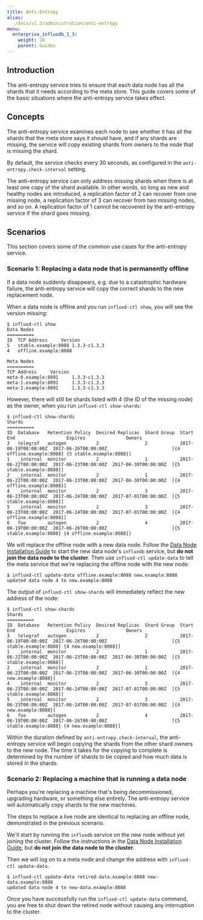 ```yaml
---
title: Anti-Entropy
alias:
  -/docs/v1.3/administration/anti-entropy
menu:
  enterprise_influxdb_1_3:
    weight: 10
    parent: Guides
---
```


## Introduction

The anti-entropy service tries to ensure that each data node has all the shards that it needs according to the meta store.
This guide covers some of the basic situations where the anti-entropy service takes effect.

## Concepts

The anti-entropy service examines each node to see whether it has all the shards that the meta store says it should have,
and if any shards are missing, the service will copy existing shards from owners to the node that is missing the shard.

By default, the service checks every 30 seconds, as configured in the `anti-entropy.check-interval` setting.

The anti-entropy service can only address missing shards when there is at least one copy of the shard available.
In other words, so long as new and healthy nodes are introduced, a replication factor of 2 can recover from one missing node, a replication factor of 3 can recover from two missing nodes, and so on.
A replication factor of 1 cannot be recovered by the anti-entropy service if the shard goes missing.

## Scenarios

This section covers some of the common use cases for the anti-entropy service.

### Scenario 1: Replacing a data node that is permanently offline

If a data node suddenly disappears, e.g. due to a catastrophic hardware failure, the anti-entropy service will copy the correct shards to the new replacement node.

When a data node is offline and you run `influxd-ctl show`, you will see the version missing:

```
$ influxd-ctl show
Data Nodes
==========
ID	TCP Address		Version
5	stable.example:8088	1.3.3-c1.3.3
4	offline.example:8088

Meta Nodes
==========
TCP Address		Version
meta-0.example:8091		1.3.3-c1.3.3
meta-1.example:8091		1.3.3-c1.3.3
meta-2.example:8091		1.3.3-c1.3.3
```

However, there will still be shards listed with 4 (the ID of the missing node) as the owner, when you run `influxd-ctl show-shards`:

```
$ influxd-ctl show-shards
Shards
==========
ID  Database   Retention Policy  Desired Replicas  Shard Group  Start                 End                   Expires               Owners
3   telegraf   autogen           2                 2            2017-06-19T00:00:00Z  2017-06-26T00:00:00Z                        [{4 offline.example:8088} {5 stable.example:8088}]
1   _internal  monitor           2                 1            2017-06-22T00:00:00Z  2017-06-23T00:00:00Z  2017-06-30T00:00:00Z  [{5 stable.example:8088}]
2   _internal  monitor           2                 1            2017-06-22T00:00:00Z  2017-06-23T00:00:00Z  2017-06-30T00:00:00Z  [{4 offline.example:8088}]
4   _internal  monitor           2                 3            2017-06-23T00:00:00Z  2017-06-24T00:00:00Z  2017-07-01T00:00:00Z  [{5 stable.example:8088}]
5   _internal  monitor           2                 3            2017-06-23T00:00:00Z  2017-06-24T00:00:00Z  2017-07-01T00:00:00Z  [{4 offline.example:8088}]
6   foo        autogen           2                 4            2017-06-19T00:00:00Z  2017-06-26T00:00:00Z                        [{5 stable.example:8088} {4 offline.example:8088}]
```

We will replace the offline node with a new data node.
Follow the [Data Node Installation Guide](/enterprise_influxdb/v1.3/production_installation/data_node_installation/) to start the new data node's `influxdb` service, but **do not join the data node to the cluster**.
Then use `influxd-ctl update-data` to tell the meta service that we're replacing the offline node with the new node:

```
$ influxd-ctl update-data offline.example:8088 new.example:8088
updated data node 4 to new.example:8088
```

The output of `influxd-ctl show-shards` will immediately reflect the new address of the node:

```
$ influxd-ctl show-shards
Shards
==========
ID  Database   Retention Policy  Desired Replicas  Shard Group  Start                 End                   Expires               Owners
3   telegraf   autogen           2                 2            2017-06-19T00:00:00Z  2017-06-26T00:00:00Z                        [{5 stable.example:8088} {4 new.example:8088}]
1   _internal  monitor           2                 1            2017-06-22T00:00:00Z  2017-06-23T00:00:00Z  2017-06-30T00:00:00Z  [{5 stable.example:8088}]
2   _internal  monitor           2                 1            2017-06-22T00:00:00Z  2017-06-23T00:00:00Z  2017-06-30T00:00:00Z  [{4 new.example:8088}]
4   _internal  monitor           2                 3            2017-06-23T00:00:00Z  2017-06-24T00:00:00Z  2017-07-01T00:00:00Z  [{5 stable.example:8088}]
5   _internal  monitor           2                 3            2017-06-23T00:00:00Z  2017-06-24T00:00:00Z  2017-07-01T00:00:00Z  [{4 new.example:8088}]
6   foo        autogen           2                 4            2017-06-19T00:00:00Z  2017-06-26T00:00:00Z                        [{5 stable.example:8088} {4 new.example:8088}]
```

Within the duration defined by `anti-entropy.check-interval`, the anti-entropy service will begin copying the shards from the other shard owners to the new node.
The time it takes for the copying to complete is determined by the number of shards to be copied and how much data is stored in the shards.

### Scenario 2: Replacing a machine that is running a data node

Perhaps you're replacing a machine that's being decommissioned, upgrading hardware, or something else entirely.
The anti-entropy service will automatically copy shards to the new machines.

The steps to replace a live node are identical to replacing an offline node, demonstrated in the previous scenario.

We'll start by running the `influxdb` service on the new node without yet joining the cluster.
Follow the instructions in the [Data Node Installation Guide](/enterprise_influxdb/v1.3/production_installation/data_node_installation/), but **do not join the data node to the cluster**.

Then we will log on to a meta node and change the address with `influxd-ctl update-data`.

```
$ influxd-ctl update-data retired-data.example:8088 new-data.example:8088
updated data node 4 to new-data.example:8088
```

Once you have successfully run the `influxd-ctl update-data` command, you are free to shut down the retired node without causing any interruption to the cluster.
